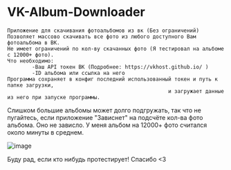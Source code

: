 # VK-Album-Downloader
    Приложение для скачивания фотоальбомов из вк (Без ограничений)
    Позволяет массово скачивать все фото из любого доступного Вам фотоальбома в ВК.
    Не имеет ограничений по кол-ву скачанных фото (Я тестировал на альбоме с 12000+ фото).
    Что необходимо:
            -Ваш API токен ВК (Подробнее: https://vkhost.github.io/ )
            -ID альбома или ссылка на него
    Программа сохраняет в конфиг последний использованный токен и путь к папке загрузки,
                                                        и загружает данные из него при запуске программы.
Слишком большие альбомы может долго подгружать, так что не пугайтесь, если приложение "Зависнет" на подсчёте кол-ва фото альбома. Оно не зависло. У меня альбом на 12000+ фото считался около минуты в среднем.

![image](https://github.com/user-attachments/assets/ea6ed06d-9e61-4e2d-9aac-2105aa3331cc)

 Буду рад, если кто нибудь протестирует! Спасибо <3
